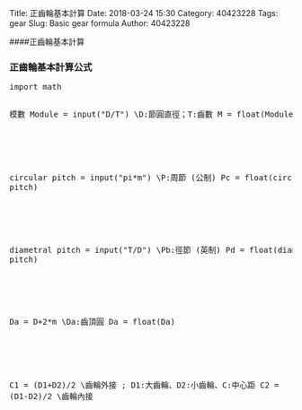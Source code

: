 Title: 正齒輪基本計算
Date: 2018-03-24 15:30
Category: 40423228
Tags: gear
Slug: Basic gear formula
Author: 40423228

####正齒輪基本計算

<!-- PELICAN_END_SUMMARY -->

<h3>正齒輪基本計算公式</h3>
<pre class="brush: python">
import math

模數
Module = input("D/T") \\D:節圓直徑；T:齒數
M = float(Module)
######
circular pitch = input("pi*m") \\P:周節 (公制)
Pc =  float(circular pitch)
######
diametral pitch = input("T/D") \\Pb:徑節 (英制)
Pd = float(diametral pitch)
######
Da = D+2*m \\Da:齒頂圓
Da = float(Da)
######
C1 = (D1+D2)/2 \\齒輪外接 ; D1:大齒輪、D2:小齒輪、C:中心距
C2 = (D1-D2)/2 \\齒輪內接
</pre>